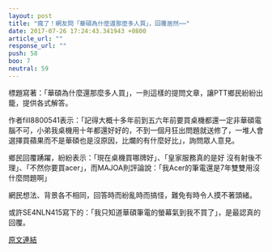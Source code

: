 ```yaml
---
layout: post
title: "瘋了！網友問「華碩為什麼還那麼多人買」，回覆居然⋯⋯"
date: 2017-07-26 17:24:43.341943 +0800
article_url: ""
response_url: ""
push: 58
boo: 7
neutral: 59
---
```


標題寫著：「華碩為什麼還那麼多人買」，一則這樣的提問文章，讓PTT鄉民紛紛出籠，提供各式解答。

作者fill8800541表示：「記得大概十多年前到五六年前要買桌機都還一定非華碩電腦不可，小弟我桌機用十年都還好好的，不到一個月狂出問題就送修了，一堆人會選擇買蘋果而不是華碩也是沒原因，比爛的有什麼好比」，詢問眾人意見。

鄉民回覆踴躍，紛紛表示：「現在桌機買哪牌好」、「皇家服務真的是好 沒有射後不理」、「不然你要買acer」，而MAJOA則評論說：「我Acer的筆電還是7年雙雙用沒什麼問題啊」

網民想法、背景各不相同，回答時而紛亂時而搞怪，難免有時令人摸不著頭緒。

或許SE4NLN415寫下的：「我只知道華碩筆電的螢幕氣到我不買了」，是最認真的回覆。

<a href = "https://www.ptt.cc/bbs/Gossiping/M.1501053316.A.A6C.html">原文連結</a>

